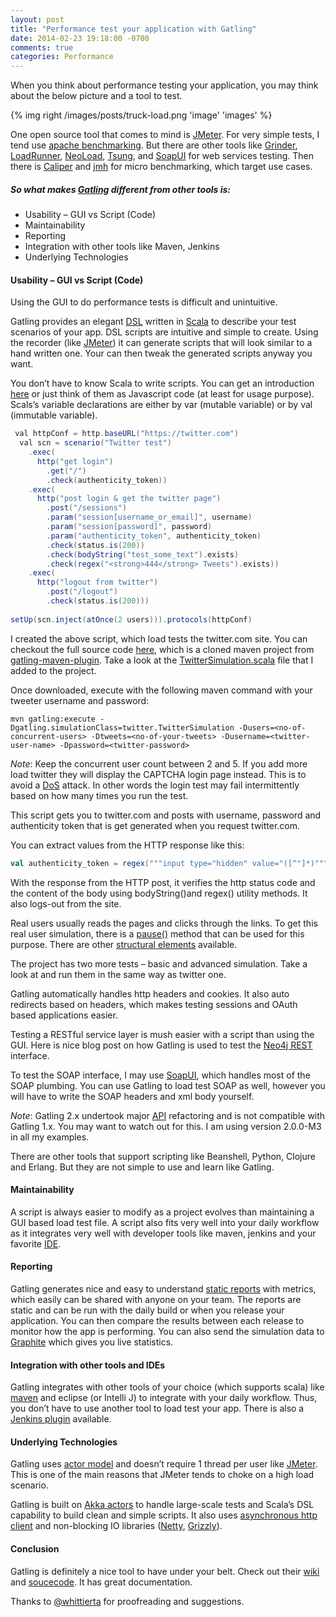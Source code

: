 ```yaml
---
layout: post
title: "Performance test your application with Gatling"
date: 2014-02-23 19:18:00 -0700
comments: true
categories: Performance
---
```


When you think about performance testing your application, you may think about the below picture and a tool to test.

{% img right /images/posts/truck-load.png 'image' 'images' %}

One open source tool that comes to mind is [JMeter](http://jmeter.apache.org/). For very simple tests, I tend use [apache benchmarking](http://httpd.apache.org/docs/2.2/programs/ab.html). But there are other tools like [Grinder](http://grinder.sourceforge.net/), [LoadRunner](http://www8.hp.com/us/en/software-solutions/software.html?compURI=1175451), [NeoLoad](http://www.neotys.com/product/overview-neoload.html), [Tsung](http://tsung.erlang-projects.org/), and [SoapUI](http://www.soapui.org/Getting-Started/load-testing.html) for web services testing. Then there is [Caliper](https://code.google.com/p/caliper/) and [jmh](http://openjdk.java.net/projects/code-tools/jmh) for micro benchmarking, which target use cases.

<!-- more -->


##### So what makes [Gatling](http://gatling-tool.org/) different from other tools is:

* Usability – GUI vs Script (Code)
* Maintainability
* Reporting
* Integration with other tools like Maven, Jenkins
* Underlying Technologies

#### Usability – GUI vs Script (Code)

Using the GUI to do performance tests is difficult and unintuitive.

Gatling provides an elegant [DSL](http://gatling-tool.org/cheat-sheet/) written in [Scala](http://www.scala-lang.org/) to describe your test scenarios of your app. DSL scripts are intuitive and simple to create. Using the recorder (like [JMeter](http://jmeter.apache.org/)) it can generate scripts that will look similar to a hand written one. Your can then tweak the generated scripts anyway you want.

You don’t have to know Scala to write scripts. You can get an introduction [here](http://twitter.github.io/scala_school/) or just think of them as Javascript code (at least for usage purpose). Scals’s variable declarations are either by var (mutable variable) or by val (immutable variable).

```scala
 val httpConf = http.baseURL("https://twitter.com")
  val scn = scenario("Twitter test")
    .exec(
      http("get login")
        .get("/")
        .check(authenticity_token))
    .exec(
      http("post login & get the twitter page")
        .post("/sessions")
        .param("session[username_or_email]", username)
        .param("session[password]", password)
        .param("authenticity_token", authenticity_token)
        .check(status.is(200))
        .check(bodyString("test_some_text").exists)
        .check(regex("<strong>444</strong> Tweets").exists))
    .exec(
      http("logout from twitter")
        .post("/logout")
        .check(status.is(200)))
 
setUp(scn.inject(atOnce(2 users))).protocols(httpConf)

```

I created the above script, which load tests the twitter.com site. You can checkout the full source code [here](https://github.com/mohanraj-nagasamy/gatling-maven-plugin-demo), which is a cloned maven project from [gatling-maven-plugin](https://github.com/excilys/gatling/tree/master/gatling-maven-plugin). Take a look at the [TwitterSimulation.scala](https://github.com/mohanraj-nagasamy/gatling-maven-plugin-demo/blob/master/src/test/scala/twitter/TwitterSimulation.scala) file that I added to the project.

Once downloaded, execute with the following maven command with your tweeter username and password:

```
mvn gatling:execute -Dgatling.simulationClass=twitter.TwitterSimulation -Dusers=<no-of-concurrent-users> -Dtweets=<no-of-your-tweets> -Dusername=<twitter-user-name> -Dpassword=<twitter-password>
```

*Note*: Keep the concurrent user count between 2 and 5. If you add more load twitter they will display the CAPTCHA login page instead. This is to avoid a [DoS](http://en.wikipedia.org/wiki/Denial-of-service_attack) attack. In other words the login test may fail intermittently based on how many times you run the test.

This script gets you to twitter.com and posts with username, password and authenticity token that is get generated when you request twitter.com.

You can extract values from the HTTP response like this:

```scala
val authenticity_token = regex("""input type="hidden" value="([^"]*)"""").saveAs("authenticity_token")
```

With the response from the HTTP post, it verifies the http status code and the content of the body using bodyString()and regex() utility methods. It also logs-out from the site.

Real users usually reads the pages and clicks through the links. To get this real user simulation, there is a [pause()](https://github.com/excilys/gatling/wiki/Structure-Elements#wiki-pause) method that can be used for this purpose. There are other [structural elements](https://github.com/excilys/gatling/wiki/Structure-Elements) available.

The project has two more tests – basic and advanced simulation. Take a look at and run them in the same way as twitter one.

Gatling automatically handles http headers and cookies. It also auto redirects based on headers, which makes testing sessions and OAuth based applications easier.

Testing a RESTful service layer is mush easier with a script than using the GUI.
Here is nice blog post on how Gatling is used to test the [Neo4j REST](http://maxdemarzi.com/2013/02/14/neo4j-and-gatling-sitting-in-a-tree-performance-t-e-s-t-ing/) interface.

To test the SOAP interface, I may use [SoapUI](http://www.soapui.org/Getting-Started/load-testing.html), which handles most of the SOAP plumbing. You can use Gatling to load test SOAP as well, however you will have to write the SOAP headers and xml body yourself.

*Note*: Gatling 2.x undertook major [API](https://github.com/excilys/gatling/wiki/Gatling-2) refactoring and is not compatible with Gatling 1.x. You may want to watch out for this. I am using version 2.0.0-M3 in all my examples.

There are other tools that support scripting like Beanshell, Python, Clojure and Erlang. But they are not simple to use and learn like Gatling.

#### Maintainability

A script is always easier to modify as a project evolves than maintaining a GUI based load test file. A script also fits very well into your daily workflow as it integrates very well with developer tools like maven, jenkins and your favorite [IDE](https://github.com/excilys/gatling/wiki/Ide-integration).

#### Reporting
Gatling generates nice and easy to understand [static reports](https://github.com/excilys/gatling/wiki/Reports) with metrics, which easily can be shared with anyone on your team. The reports are static and can be run with the daily build or when you release your application. You can then compare the results between each release to monitor how the app is performing.
You can also send the simulation data to [Graphite](https://github.com/excilys/gatling/wiki/Graphite) which gives you live statistics.

#### Integration with other tools and IDEs
Gatling integrates with other tools of your choice (which supports scala) like [maven](https://github.com/excilys/gatling/wiki/Maven-plugin) and eclipse (or Intelli J) to integrate with your daily workflow. Thus, you don’t have to use another tool to load test your app. There is also a [Jenkins plugin](https://github.com/excilys/gatling/wiki/Jenkins-Plugin) available.

#### Underlying Technologies
Gatling uses [actor model](http://en.wikipedia.org/wiki/Actor_model) and doesn’t require 1 thread per user like [JMeter](http://jmeter.apache.org/). This is one of the main reasons that JMeter tends to choke on a high load scenario.

Gatling is built on [Akka actors](http://akka.io/) to handle large-scale tests and Scala’s DSL capability to build clean and simple scripts. It also uses [asynchronous http client](https://github.com/AsyncHttpClient/async-http-client) and non-blocking IO libraries ([Netty](http://netty.io/), [Grizzly](http://grizzly.java.net/)).

#### Conclusion
Gatling is definitely a nice tool to have under your belt. Check out their [wiki](https://github.com/excilys/gatling/wiki) and [soucecode](https://github.com/excilys/gatling). It has great documentation.

Thanks to [@whittierta](https://twitter.com/whittierta) for proofreading and suggestions.



